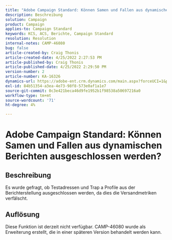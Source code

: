```yaml
---
title: "Adobe Campaign Standard: Können Samen und Fallen aus dynamischen Berichten ausgeschlossen werden?"
description: Beschreibung
solution: Campaign
product: Campaign
applies-to: Campaign Standard
keywords: KCS, ACS, Berichte, Campaign Standard
resolution: Resolution
internal-notes: CAMP-46080
bug: false
article-created-by: Craig Thonis
article-created-date: 4/25/2022 2:27:53 PM
article-published-by: Craig Thonis
article-published-date: 4/25/2022 2:29:50 PM
version-number: 2
article-number: KA-16326
dynamics-url: https://adobe-ent.crm.dynamics.com/main.aspx?forceUCI=1&pagetype=entityrecord&etn=knowledgearticle&id=1a050fe1-a3c4-ec11-a7b6-0022480a1ec2
exl-id: 84b51354-a3ea-4e73-98f8-573e0af1a1e7
source-git-commit: 0c3e421beca46d9fe1952b1f98538a50697216a0
workflow-type: tm+mt
source-wordcount: '71'
ht-degree: 4%

---
```


# Adobe Campaign Standard: Können Samen und Fallen aus dynamischen Berichten ausgeschlossen werden?

## Beschreibung


Es wurde gefragt, ob Testadressen und Trap a Profile aus der Berichterstellung ausgeschlossen werden, da dies die Versandmetriken verfälscht.


## Auflösung


Diese Funktion ist derzeit nicht verfügbar. CAMP-46080 wurde als Erweiterung erstellt, die in einer späteren Version behandelt werden kann.
